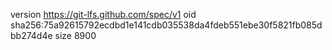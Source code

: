 version https://git-lfs.github.com/spec/v1
oid sha256:75a92615792ecdbd1e141cdb035538da4fdeb551ebe30f5821fb085dbb274d4e
size 8900
